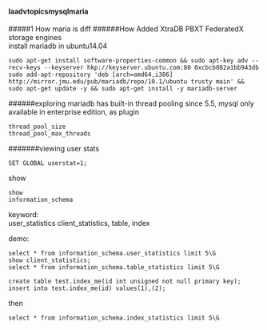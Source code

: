 #### laadvtopicsmysqlmaria
#####1 How maria is diff
######How
Added XtraDB PBXT FederatedX storage engines  
install mariadb in ubuntu14.04
```
sudo apt-get install software-properties-common && sudo apt-key adv --recv-keys --keyserver hkp://keyserver.ubuntu.com:80 0xcbcb082a1bb943db
sudo add-apt-repository 'deb [arch=amd64,i386] http://mirror.jmu.edu/pub/mariadb/repo/10.1/ubuntu trusty main' && sudo apt-get update -y && sudo apt-get install -y mariadb-server
```
######exploring
mariadb has built-in thread pooling since 5.5, mysql only available in enterprise edition, as plugin

```
thread_pool_size
thread_pool_max_threads
```
#######viewing user stats
```
SET GLOBAL userstat=1;
```
show
```
show
information_schema
```
keyword:  
user_statistics client_statistics, table, index  

demo:
```
select * from information_schema.user_statistics limit 5\G
show client_statistics;
select * from information_schema.table_statistics limit 5\G
```
```
create table test.index_me(id int unsigned not null primary key);
insert into test.index_me(id) values(1),(2);
```
then
```
select * from information_schema.index_statistics limit 5\G
```
